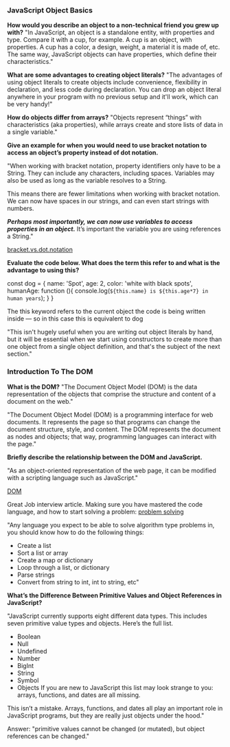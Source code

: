 ### JavaScript Object Basics

**How would you describe an object to a non-technical friend you grew up with?**
"In JavaScript, an object is a standalone entity, with properties and type. Compare it with a cup, for example. A cup is an object, with properties. A cup has a color, a design, weight, a material it is made of, etc. The same way, JavaScript objects can have properties, which define their characteristics."
[](-https://developer.mozilla.org/en-US/docs/Web/JavaScript/Guide/Working_with_Objects#:~:text=In%20JavaScript%2C%20an%20object%20is,properties%2C%20which%20define%20their%20characteristics.)

**What are some advantages to creating object literals?**
"The advantages of using object literals to create objects include convenience, flexibility in declaration, and less code during declaration. You can drop an object literal anywhere in your program with no previous setup and it'll work, which can be very handy!"
[](https://codeburst.io/object-oriented-programming-in-javascript-51b2bdfdfe9f#:~:text=The%20advantages%20of%20using%20object,which%20can%20be%20very%20handy!)

**How do objects differ from arrays?**
"Objects represent “things” with characteristics (aka properties), while arrays create and store lists of data in a single variable."
[](https://medium.com/@zac_heisey/objects-vs-arrays-42601ff79421#:~:text=Objects%20represent%20%E2%80%9Cthings%E2%80%9D%20with%20characteristics,data%20in%20a%20single%20variable.)

**Give an example for when you would need to use bracket notation to access an object’s property instead of dot notation.**

"When working with bracket notation, property identifiers only have to be a String. They can include any characters, including spaces. Variables may also be used as long as the variable resolves to a String.

This means there are fewer limitations when working with bracket notation. We can now have spaces in our strings, and can even start strings with numbers.

***Perhaps most importantly, we can now use variables to access properties in an object.*** It’s important the variable you are using references a String."

[bracket.vs.dot.notation](https://codeburst.io/javascript-quickie-dot-notation-vs-bracket-notation-333641c0f781?gi=45aebe51a8ef)



**Evaluate the code below. What does the term this refer to and what is the advantage to using this?**

const dog = {
  name: 'Spot',
  age: 2,
  color: 'white with black spots',
  humanAge: function (){
    console.log(`${this.name} is ${this.age*7} in human years`);
  }
}

The this keyword refers to the current object the code is being written inside — so in this case this is equivalent to dog

"This isn't hugely useful when you are writing out object literals by hand, but it will be essential when we start using constructors to create more than one object from a single object definition, and that's the subject of the next section."

### Introduction To The DOM

**What is the DOM?**
"The Document Object Model (DOM) is the data representation of the objects that comprise the structure and content of a document on the web."

"The Document Object Model (DOM) is a programming interface for web documents. It represents the page so that programs can change the document structure, style, and content. The DOM represents the document as nodes and objects; that way, programming languages can interact with the page."

**Briefly describe the relationship between the DOM and JavaScript.**

"As an object-oriented representation of the web page, it can be modified with a scripting language such as JavaScript."

[DOM](https://developer.mozilla.org/en-US/docs/Web/API/Document_Object_Model/Introduction)

Great Job interview article. Making sure you have mastered the code language, and how to start solving a problem:
[problem solving](https://simpleprogrammer.com/solving-problems-breaking-it-down/)

"Any language you expect to be able to solve algorithm type problems in, you should know how to do the following things:

* Create a list
* Sort a list or array
* Create a map or dictionary
* Loop through a list, or dictionary
* Parse strings
* Convert from string to int, int to string, etc"

**What’s the Difference Between Primitive Values and Object References in JavaScript?**

[](https://betterprogramming.pub/intermediate-javascript-whats-the-difference-between-primitive-values-and-object-references-e863d70677b)

"JavaScript currently supports eight different data types. This includes seven primitive value types and objects. Here’s the full list.

* Boolean
* Null
* Undefined
* Number
* BigInt
* String
* Symbol
* Objects
If you are new to JavaScript this list may look strange to you: arrays, functions, and dates are all missing.

This isn’t a mistake. Arrays, functions, and dates all play an important role in JavaScript programs, but they are really just objects under the hood."

Answer: "primitive values cannot be changed (or mutated), but object references can be changed."